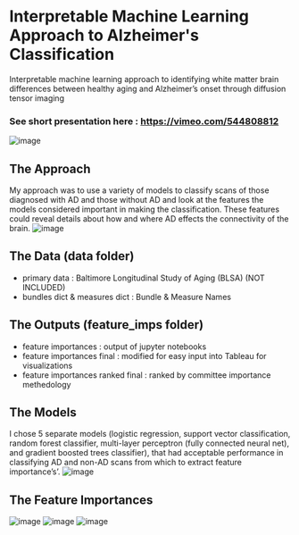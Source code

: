 # Interpretable Machine Learning Approach to Alzheimer's Classification
Interpretable machine learning approach to identifying white matter brain differences between healthy aging and Alzheimer’s onset through diffusion tensor imaging

### See short presentation here : https://vimeo.com/544808812

![image](https://user-images.githubusercontent.com/54241448/116970200-29605280-ac7d-11eb-837e-794cc2e4822d.png)

## The Approach 
My approach was to use a variety of models to classify scans of those diagnosed with AD and those without AD and look at the features the models considered important in making the classification. These features could reveal details about how and where AD effects the connectivity of the brain.
![image](https://user-images.githubusercontent.com/54241448/116971049-9cb69400-ac7e-11eb-8ed6-e709cd90a87e.png)

## The Data (data folder)
- primary data : Baltimore Longitudinal Study of Aging (BLSA) (NOT INCLUDED)
- bundles dict & measures dict : Bundle & Measure Names

## The Outputs (feature_imps folder)
- feature importances : output of jupyter notebooks
- feature importances final : modified for easy input into Tableau for visualizations
- feature importances ranked final : ranked by committee importance methedology

## The Models
I chose 5 separate models (logistic regression, support vector classification, random forest classifier, multi-layer perceptron (fully connected neural net), and gradient boosted trees classifier), that had acceptable performance in classifying AD and non-AD scans from which to extract feature importance’s’.
![image](https://user-images.githubusercontent.com/54241448/116971164-c66fbb00-ac7e-11eb-9050-236db9cca623.png)

## The Feature Importances
![image](https://user-images.githubusercontent.com/54241448/116970989-84df1000-ac7e-11eb-99cc-985aa3a9e232.png)
![image](https://user-images.githubusercontent.com/54241448/116970998-87da0080-ac7e-11eb-821c-c6ffe038afdf.png)
![image](https://user-images.githubusercontent.com/54241448/116971003-8ad4f100-ac7e-11eb-8121-803171c20dfa.png)




